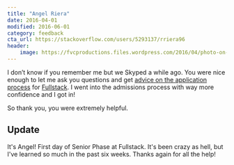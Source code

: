 ```yaml
---
title: "Angel Riera"
date: 2016-04-01
modified: 2016-06-01
category: feedback
cta_url: https://stackoverflow.com/users/5293137/rriera96
header:
    image: https://fvcproductions.files.wordpress.com/2016/04/photo-on-4-11-16-at-7-33-pm.jpg
---
```


I don’t know if you remember me but we Skyped a while ago. You were nice enough to let me ask you questions and get [advice on the application process](https://fvcproductions.com/2016/03/31/all-the-bootcamp-things/) for [Fullstack](https://fullstackacademy.com). I went into the admissions process with way more confidence and I got in!

So thank you, you were extremely helpful.

## Update

It's Angel! First day of Senior Phase at Fullstack. It's been crazy as hell, but I've learned so much in the past six weeks. Thanks again for all the help!